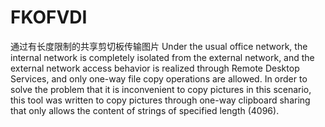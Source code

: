 # FKOFVDI
通过有长度限制的共享剪切板传输图片
Under the usual office network, the internal network is completely isolated from the external network, and the external network access behavior is realized through Remote Desktop Services, and only one-way file copy operations are allowed.
In order to solve the problem that it is inconvenient to copy pictures in this scenario, this tool was written to copy pictures through one-way clipboard sharing that only allows the content of strings of specified length (4096).
